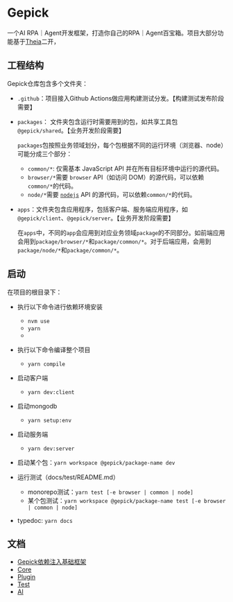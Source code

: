 # Gepick

一个AI RPA｜Agent开发框架，打造你自己的RPA｜Agent百宝箱。项目大部分功能基于[Theia](https://github.com/eclipse-theia/theia)二开，

## 工程结构

Gepick仓库包含多个文件夹：

- `.github`：项目接入Github Actions做应用构建测试分发。【构建测试发布阶段需要】

- `packages`： 文件夹包含运行时需要用到的包，如共享工具包`@gepick/shared`。【业务开发阶段需要】

  `packages`包按照业务领域划分，每个包根据不同的运行环境（浏览器、node）可能分成三个部分：

  - `common/*`: 仅需基本 JavaScript API 并在所有目标环境中运行的源代码。
  - `browser/*`需要 `browser` API（如访问 DOM）的源代码，可以依赖`common/*`的代码。
  - `node/*`需要 [`nodejs`](https://nodejs.org) API 的源代码，可以依赖`common/*`的代码。

- `apps`：文件夹包含应用程序，包括客户端、服务端应用程序，如`@gepick/client`、`@gepick/server`。【业务开发阶段需要】

  在`apps`中，不同的`app`会应用到对应业务领域`package`的不同部分。如前端应用会用到`package/browser/*`和`package/common/*`。对于后端应用，会用到`package/node/*`和`package/common/*`。

## 启动

在项目的根目录下：

- 执行以下命令进行依赖环境安装
  - `nvm use`
  - `yarn`
  - 
- 执行以下命令编译整个项目
  - `yarn compile`

- 启动客户端
  - `yarn dev:client`

- 启动mongodb
  - `yarn setup:env`

- 启动服务端
  - `yarn dev:server`

- 启动某个包：`yarn workspace @gepick/package-name dev`

- 运行测试（docs/test/README.md）
  - monorepo测试：`yarn test [-e browser | common | node]`
  - 某个包测试：`yarn workspace @gepick/package-name test [-e browser | common | node]`

- typedoc: `yarn docs`

## 文档

- [Gepick依赖注入基础框架](./docs/core/docs/Dependency-Injection.md)
- [Core](./docs/core/README.md)
- [Plugin](./docs/plugin/README.md)
- [Test](./docs/test/README.md)
- [AI](./docs/ai/README.md)